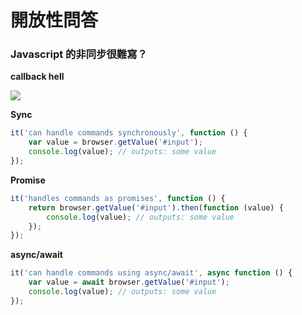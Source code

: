 # 開放性問答

### Javascript 的非同步很難寫？

**callback hell**

![](https://i2.wp.com/blog.kashishgupta.in/wp-content/uploads/2016/04/callback-hell.png)

**Sync**

```js
it('can handle commands synchronously', function () {
    var value = browser.getValue('#input');
    console.log(value); // outputs: some value
});
```

**Promise**

```js
it('handles commands as promises', function () {
    return browser.getValue('#input').then(function (value) {
        console.log(value); // outputs: some value
    });
});
```

**async/await**

```js
it('can handle commands using async/await', async function () {
    var value = await browser.getValue('#input');
    console.log(value); // outputs: some value
});
```